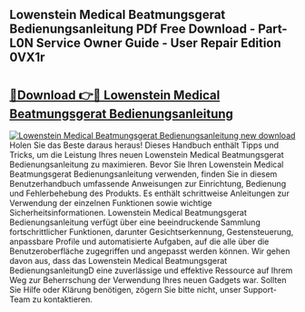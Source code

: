 ## Lowenstein Medical Beatmungsgerat Bedienungsanleitung PDf Free Download - Part-L0N Service Owner Guide - User Repair Edition 0VX1r

# <h2><a href="http://df5ph6.blite.top/?on=Lowenstein+Medical+Beatmungsgerat+Bedienungsanleitung">🔗Download 👉🔴 Lowenstein Medical Beatmungsgerat Bedienungsanleitung</a></h2>

[![Lowenstein Medical Beatmungsgerat Bedienungsanleitung new download](https://i.imgur.com/lujVjoI.png)](http://df5ph6.blite.top/?on=Lowenstein+Medical+Beatmungsgerat+Bedienungsanleitung)
Holen Sie das Beste daraus heraus! Dieses Handbuch enthält Tipps und Tricks, um die Leistung Ihres neuen Lowenstein Medical Beatmungsgerat Bedienungsanleitung zu maximieren. Bevor Sie Ihren Lowenstein Medical Beatmungsgerat Bedienungsanleitung verwenden, finden Sie in diesem Benutzerhandbuch umfassende Anweisungen zur Einrichtung, Bedienung und Fehlerbehebung des Produkts. Es enthält schrittweise Anleitungen zur Verwendung der einzelnen Funktionen sowie wichtige Sicherheitsinformationen. Lowenstein Medical Beatmungsgerat Bedienungsanleitung verfügt über eine beeindruckende Sammlung fortschrittlicher Funktionen, darunter Gesichtserkennung, Gestensteuerung, anpassbare Profile und automatisierte Aufgaben, auf die alle über die Benutzeroberfläche zugegriffen und angepasst werden können. Wir gehen davon aus, dass das Lowenstein Medical Beatmungsgerat BedienungsanleitungD eine zuverlässige und effektive Ressource auf Ihrem Weg zur Beherrschung der Verwendung Ihres neuen Gadgets war. Sollten Sie Hilfe oder Klärung benötigen, zögern Sie bitte nicht, unser Support-Team zu kontaktieren.
